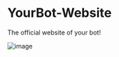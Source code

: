 # YourBot-Website
The official website of your bot!

![image](https://user-images.githubusercontent.com/36286877/184392091-a8d8c920-97e6-4868-8896-d1b629cebed5.png)
